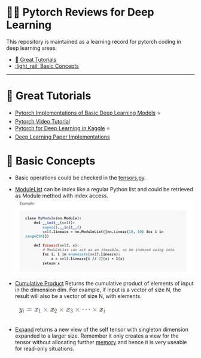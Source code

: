 

<!-- omit in toc -->
# :running_man: Pytorch Reviews for Deep Learning
This repository is maintained as a learning record for pytorch coding in deep learning areas.

- [:corn: Great Tutorials](#corn-great-tutorials)
- [:light\_rail: Basic Concepts](#light_rail-basic-concepts)
  
---
# :corn: Great Tutorials

- [Pytorch Implementations of Basic Deep Learning Models](https://github.com/yunjey/pytorch-tutorial) :star:
- [Pytorch Video Tutorial](https://github.com/patrickloeber/pytorchTutorial)
- [Pytorch for Deep Learning in Kaggle](https://www.kaggle.com/code/kanncaa1/pytorch-tutorial-for-deep-learning-lovers) :star:
- [Deep Learning Paper Implementations](https://github.com/labmlai/annotated_deep_learning_paper_implementations)

# :light_rail: Basic Concepts

- Basic operations could be checked in the [tensors.py](./pytorch/tensors.py).


- [ModuleList](https://pytorch.org/docs/stable/generated/torch.nn.ModuleList.html) can be index like a regular Python list and could be retrieved as Module method with index access.
![ModuleList](./images/modulelist.png)

- [Cumulative Product](https://pytorch.org/docs/stable/generated/torch.cumprod.html) Returns the cumulative product of elements of input in the dimension dim. For example, if input is a vector of size N, the result will also be a vector of size N, with elements. 
  ![Cumprod](./images/cul.png)

- [Expand](https://pytorch.org/docs/stable/generated/torch.Tensor.expand.html) returns a new view of the self tensor with singleton dimension expanded to a larger size. Remember it only creates a view for the tensor without allocating further [memory](https://discuss.pytorch.org/t/expand-on-non-singleton-dimensions-without-actually-repeating-the-memory/11301) and hence it is very useable for read-only situations.
  


  
